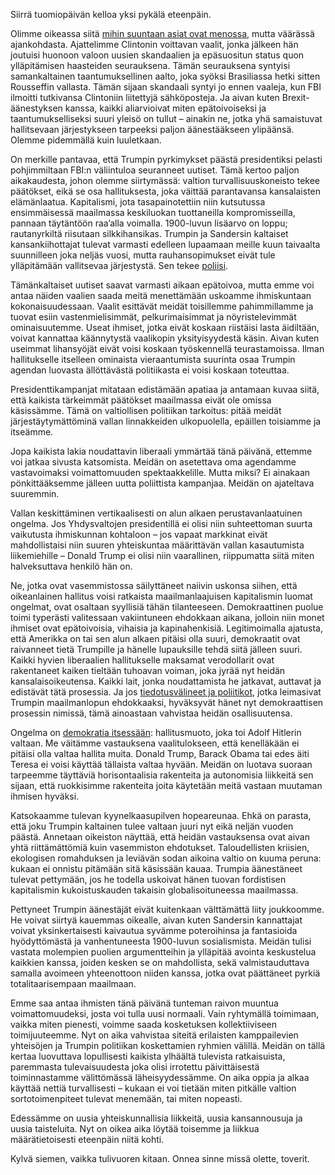 Siirrä tuomiopäivän kelloa yksi pykälä eteenpäin.

Olimme oikeassa siitä [mihin suuntaan asiat ovat menossa](/2016/10/24/feature-after-the-election-the-reaction), mutta väärässä ajankohdasta. Ajattelimme Clintonin voittavan vaalit, jonka jälkeen hän joutuisi huonoon valoon uusien skandaalien ja epäsuositun status quon ylläpitämisen haasteiden seurauksena. Tämän seurauksena syntyisi samankaltainen taantumuksellinen aalto, joka syöksi Brasiliassa hetki sitten Rousseffin vallasta. Tämän sijaan skandaali syntyi jo ennen vaaleja, kun FBI ilmoitti tutkivansa Clintoniin liitettyjä sähköposteja. Ja aivan kuten Brexit-äänestyksen kanssa, kaikki aliarvioivat miten epätoivoiseksi ja taantumukselliseksi suuri yleisö on tullut – ainakin ne, jotka yhä samaistuvat hallitsevaan järjestykseen tarpeeksi paljon äänestääkseen ylipäänsä. Olemme pidemmällä kuin luuletkaan.

On merkille pantavaa, että Trumpin pyrkimykset päästä presidentiksi pelasti pohjimmiltaan FBI:n väliintuloa seuranneet uutiset. Tämä kertoo paljon aikakaudesta, johon olemme siirtymässä: valtion turvallisuuskoneisto tekee päätökset, eikä se osa hallituksesta, joka väittää parantavansa kansalaisten elämänlaatua. Kapitalismi, jota tasapainotettiin niin kutsutussa ensimmäisessä maailmassa keskiluokan tuottaneilla kompromisseilla, pannaan täytäntöön raa’alla voimalla. 1900-luvun lisäarvo on loppu; rautanyrkiltä riisutaan silkkihansikas. Trumpin ja Sandersin kaltaiset kansankiihottajat tulevat varmasti edelleen lupaamaan meille kuun taivaalta suunnilleen joka neljäs vuosi, mutta rauhansopimukset eivät tule ylläpitämään vallitsevaa järjestystä. Sen tekee [poliisi](/2014/11/25/feature-the-thin-blue-line-is-a-burning-fuse).

Tämänkaltaiset uutiset saavat varmasti aikaan epätoivoa, mutta emme voi antaa näiden vaalien saada meitä menettämään uskoamme ihmiskuntaan kokonaisuudessaan. Vaalit esittävät meidät toisillemme pahimmillamme ja tuovat esiin vastenmielisimmät, pelkurimaisimmat ja nöyristelevimmät ominaisuutemme. Useat ihmiset, jotka eivät koskaan riistäisi lasta äidiltään, voivat kannattaa käännytystä vaalikopin yksityisyydestä käsin. Aivan kuten useimmat lihansyöjät eivät voisi koskaan työskennellä teurastamoissa. Ilman hallitukselle itselleen ominaista vieraantumista suurinta osaa Trumpin agendan luovasta ällöttävästä politiikasta ei voisi koskaan toteuttaa.

Presidenttikampanjat mitataan edistämään apatiaa ja antamaan kuvaa siitä, että kaikista tärkeimmät päätökset maailmassa eivät ole omissa käsissämme. Tämä on valtiollisen politiikan tarkoitus: pitää meidät järjestäytymättöminä vallan linnakkeiden ulkopuolella, epäillen toisiamme ja itseämme.

Jopa kaikista lakia noudattavin liberaali ymmärtää tänä päivänä, ettemme voi jatkaa sivusta katsomista. Meidän on asetettava oma agendamme vastavoimaksi voimattomuuden spektaakkelille. Mutta miksi? Ei ainakaan pönkittääksemme jälleen uutta poliittista kampanjaa. Meidän on ajateltava suuremmin.

Vallan keskittäminen vertikaalisesti on alun alkaen perustavanlaatuinen ongelma. Jos Yhdysvaltojen presidentillä ei olisi niin suhteettoman suurta vaikutusta ihmiskunnan kohtaloon – jos vapaat markkinat eivät mahdollistaisi niin suuren yhteiskuntaa määrittävän vallan kasautumista liikemiehille – Donald Trump ei olisi niin vaarallinen, riippumatta siitä miten halveksuttava henkilö hän on.

Ne, jotka ovat vasemmistossa säilyttäneet naiivin uskonsa siihen, että oikeanlainen hallitus voisi ratkaista maailmanlaajuisen kapitalismin luomat ongelmat, ovat osaltaan syyllisiä tähän tilanteeseen. Demokraattinen puolue toimi typerästi valitessaan vakiintuneen ehdokkaan aikana, jolloin niin monet ihmiset ovat epätoivoisia, vihaisia ja kapinahenkisiä. Legitimoimalla ajatusta, että Amerikka on tai sen alun alkaen pitäisi olla suuri, demokraatit ovat raivanneet tietä Trumpille ja hänelle lupauksille tehdä siitä jälleen suuri. Kaikki hyvien liberaalien hallitukselle maksamat verodollarit ovat rakentaneet kaiken tieltään tuhoavan voiman, joka jyrää nyt heidän kansalaisoikeutensa. Kaikki lait, jonka noudattamista he jatkavat, auttavat ja edistävät tätä prosessia. Ja jos [tiedotusvälineet ja poliitikot](https://www.washingtonpost.com/politics/trumps-white-house-win-promises-to-reshape-us-political-landscape/2016/11/09/62baa5e4-a66a-11e6-ba59-a7d93165c6d4_story.html), jotka leimasivat Trumpin maailmanlopun ehdokkaaksi, hyväksyvät hänet nyt demokraattisen prosessin nimissä, tämä ainoastaan vahvistaa heidän osallisuutensa.

Ongelma on [demokratia itsessään](/2016/04/29/feature-from-democracy-to-freedom): hallitusmuoto, joka toi Adolf Hitlerin valtaan. Me väitämme vastauksena vaalitulokseen, että kenelläkään ei pitäisi olla valtaa hallita muita. Donald Trump, Barack Obama tai edes äiti Teresa ei voisi käyttää tällaista valtaa hyvään. Meidän on luotava suoraan tarpeemme täyttäviä horisontaalisia rakenteita ja autonomisia liikkeitä sen sijaan, että ruokkisimme rakenteita joita käytetään meitä vastaan muutaman ihmisen hyväksi.

Katsokaamme tulevan kyynelkaasupilven hopeareunaa. Ehkä on parasta, että joku Trumpin kaltainen tulee valtaan juuri nyt eikä neljän vuoden päästä. Annetaan oikeiston näyttää, että heidän vastauksensa ovat aivan yhtä riittämättömiä kuin vasemmiston ehdotukset. Taloudellisten kriisien, ekologisen romahduksen ja leviävän sodan aikoina valtio on kuuma peruna: kukaan ei onnistu pitämään sitä käsissään kauaa. Trumpia äänestäneet tulevat pettymään, jos he todella uskoivat hänen tuovan fordistisen kapitalismin kukoistuskauden takaisin globalisoituneessa maailmassa.

Pettyneet Trumpin äänestäjät eivät kuitenkaan välttämättä liity joukkoomme. He voivat siirtyä kauemmas oikealle, aivan kuten Sandersin kannattajat voivat yksinkertaisesti kaivautua syvämme poteroihinsa ja fantasioida hyödyttömästä ja vanhentuneesta 1900-luvun sosialismista. Meidän tulisi vastata molempien puolien argumentteihin ja ylläpitää avointa keskustelua kaikkien kanssa, joiden kesken se on mahdollista, sekä valmistauduttava samalla avoimeen yhteenottoon niiden kanssa, jotka ovat päättäneet pyrkiä totalitaarisempaan maailmaan.

Emme saa antaa ihmisten tänä päivänä tunteman raivon muuntua voimattomuudeksi, josta voi tulla uusi normaali. Vain ryhtymällä toimimaan, vaikka miten pienesti, voimme saada kosketuksen kollektiiviseen toimijuuteemme. Nyt on aika vahvistaa siteitä erilaisten kamppailevien yhteisöjen ja Trumpin politiikan koskettamien ryhmien välillä. Meidän on tällä kertaa luovuttava lopullisesti kaikista ylhäältä tulevista ratkaisuista, paremmasta tulevaisuudesta joka olisi irrotettu päivittäisestä toiminnastamme välittömässä läheisyydessämme. On aika oppia ja alkaa käyttää nettiä turvallisesti – kukaan ei voi tietään miten pitkälle valtion sortotoimenpiteet tulevat menemään, tai miten nopeasti.

Edessämme on uusia yhteiskunnallisia liikkeitä, uusia kansannousuja ja uusia taisteluita. Nyt on oikea aika löytää toisemme ja liikkua määrätietoisesti eteenpäin niitä kohti.

Kylvä siemen, vaikka tulivuoren kitaan. Onnea sinne missä olette, toverit.
